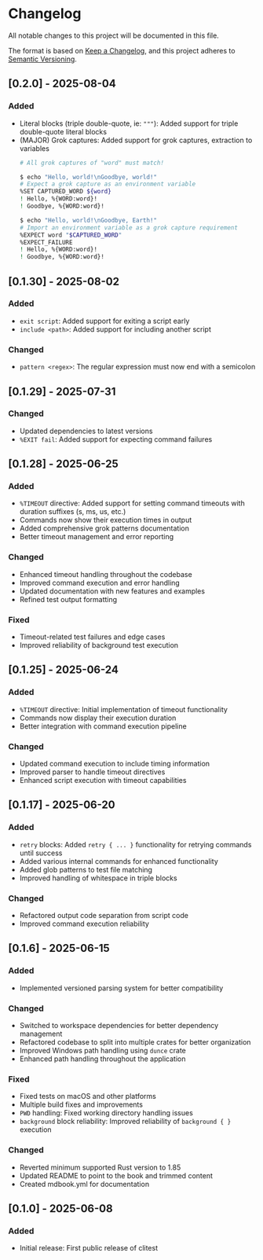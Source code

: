 # Changelog

All notable changes to this project will be documented in this file.

The format is based on [Keep a Changelog](https://keepachangelog.com/en/1.1.0/),
and this project adheres to
[Semantic Versioning](https://semver.org/spec/v2.0.0.html).

## [0.2.0] - 2025-08-04

### Added
- Literal blocks (triple double-quote, ie: `"""`): Added support for triple double-quote literal blocks
- (MAJOR) Grok captures: Added support for grok captures, extraction to variables
  ```bash session
  # All grok captures of "word" must match!

  $ echo "Hello, world!\nGoodbye, world!"
  # Expect a grok capture as an environment variable
  %SET CAPTURED_WORD ${word}
  ! Hello, %{WORD:word}!
  ! Goodbye, %{WORD:word}!

  $ echo "Hello, world!\nGoodbye, Earth!"
  # Import an environment variable as a grok capture requirement
  %EXPECT word "$CAPTURED_WORD"
  %EXPECT_FAILURE
  ! Hello, %{WORD:word}!
  ! Goodbye, %{WORD:word}!
  ```

## [0.1.30] - 2025-08-02

### Added
- `exit script`: Added support for exiting a script early
- `include <path>`: Added support for including another script
### Changed
- `pattern <regex>`: The regular expression must now end with a semicolon

## [0.1.29] - 2025-07-31

### Changed

- Updated dependencies to latest versions
- `%EXIT fail`: Added support for expecting command failures

## [0.1.28] - 2025-06-25

### Added

- `%TIMEOUT` directive: Added support for setting command timeouts with
  duration suffixes (s, ms, us, etc.)
- Commands now show their execution times in output
- Added comprehensive grok patterns documentation
- Better timeout management and error reporting

### Changed

- Enhanced timeout handling throughout the codebase
- Improved command execution and error handling
- Updated documentation with new features and examples
- Refined test output formatting

### Fixed

- Timeout-related test failures and edge cases
- Improved reliability of background test execution

## [0.1.25] - 2025-06-24

### Added

- `%TIMEOUT` directive: Initial implementation of timeout functionality
- Commands now display their execution duration
- Better integration with command execution pipeline

### Changed

- Updated command execution to include timing information
- Improved parser to handle timeout directives
- Enhanced script execution with timeout capabilities

## [0.1.17] - 2025-06-20

### Added

- `retry` blocks: Added `retry { ... }` functionality for retrying commands
  until success
- Added various internal commands for enhanced
  functionality
- Added glob patterns to test file matching
- Improved handling of whitespace in triple blocks

### Changed

- Refactored output code separation from script code
- Improved command execution reliability

## [0.1.6] - 2025-06-15

### Added

- Implemented versioned parsing system for better compatibility

### Changed

- Switched to workspace dependencies for better dependency management
- Refactored codebase to split into multiple crates for better organization
- Improved Windows path handling using `dunce` crate
- Enhanced path handling throughout the application

### Fixed

- Fixed tests on macOS and other platforms
- Multiple build fixes and improvements
- `PWD` handling: Fixed working directory handling issues
- `background` block reliability: Improved reliability of `background { }`
  execution

### Changed

- Reverted minimum supported Rust version to 1.85
- Updated README to point to the book and trimmed content
- Created mdbook.yml for documentation

## [0.1.0] - 2025-06-08

### Added

- Initial release: First public release of clitest

